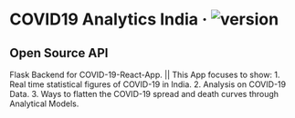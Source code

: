 # COVID19 Analytics India &middot; ![version](https://img.shields.io/github/v/release/Cryptonex7/covid19-analysis)
## Open Source API
Flask Backend for COVID-19-React-App. || This App focuses to show:    1. Real time statistical figures of COVID-19 in India.    2. Analysis on COVID-19 Data.   3. Ways to flatten the COVID-19 spread and death curves through Analytical Models.
